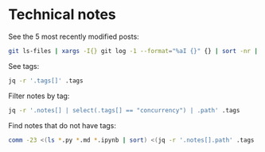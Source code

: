 # Technical notes

See the 5 most recently modified posts:

```bash
git ls-files | xargs -I{} git log -1 --format="%aI {}" {} | sort -nr | head -n 5
```

See tags:

```bash
jq -r '.tags[]' .tags
```

Filter notes by tag:

```bash
jq -r '.notes[] | select(.tags[] == "concurrency") | .path' .tags
```

Find notes that do not have tags:

```bash
comm -23 <(ls *.py *.md *.ipynb | sort) <(jq -r '.notes[].path' .tags | sort)
```
